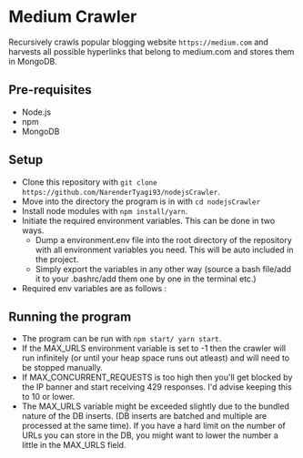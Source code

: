 # Medium Crawler

Recursively crawls popular blogging website `https://medium.com` and harvests all possible hyperlinks that belong to medium.com and stores them in MongoDB.

## Pre-requisites

- Node.js
- npm
- MongoDB

## Setup

- Clone this repository with `git clone https://github.com/NarenderTyagi93/nodejsCrawler`.
- Move into the directory the program is in with `cd nodejsCrawler`
- Install node modules with `npm install/yarn`.
- Initiate the required environment variables. This can be done in two ways.
  - Dump a environment.env file into the root directory of the repository with all environment variables you need.
    This will be auto included in the project.
  - Simply export the variables in any other way (source a bash file/add it to your .bashrc/add them one by one in the terminal etc.)
- Required env variables are as follows :

## Running the program

- The program can be run with `npm start/ yarn start`.
- If the MAX_URLS environment variable is set to -1 then the crawler will run infinitely
  (or until your heap space runs out atleast) and will need to be stopped manually.
- If MAX_CONCURRENT_REQUESTS is too high then you'll get blocked by the IP banner and start receiving 429 responses. I'd advise keeping this to 10 or lower.
- The MAX_URLS variable might be exceeded slightly due to the bundled nature of the DB inserts. (DB inserts are batched and multiple are processed at the same time). If you have a hard limit on the number of URLs you can store in the DB, you might want to lower the number a little in the MAX_URLS field.

